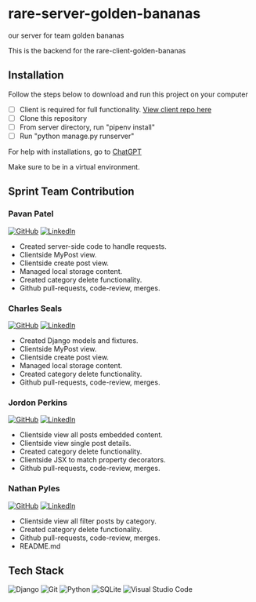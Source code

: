 # rare-server-golden-bananas
our server for team golden bananas


This is the backend for the rare-client-golden-bananas


## Installation
Follow the steps below to download and run this project on your computer
- [ ] Client is required for full functionality. [View client repo here](https://github.com/nss-day-cohort-60/rare-client-golden-bananas)
- [ ] Clone this repository
- [ ] From server directory, run "pipenv install"
- [ ] Run "python manage.py runserver"

For help with installations, go to [ChatGPT](https://chat.openai.com/chat)



Make sure to be in a virtual environment.



## Sprint Team Contribution

### Pavan Patel
[![GitHub](https://img.shields.io/badge/github-%23121011.svg?style=for-the-badge&logo=github&logoColor=white)](https://github.com/Pavan688)
[![LinkedIn](https://img.shields.io/badge/linkedin-%230077B5.svg?style=for-the-badge&logo=linkedin&logoColor=white)](https://www.linkedin.com/in/pavankumar-patel-916597265/)

* Created server-side code to handle requests.
* Clientside MyPost view.
* Clientside create post view.
* Managed local storage content.
* Created category delete functionality.
* Github pull-requests, code-review, merges.

### Charles Seals
[![GitHub](https://img.shields.io/badge/github-%23121011.svg?style=for-the-badge&logo=github&logoColor=white)](https://www.github.com/charlesseals)
[![LinkedIn](https://img.shields.io/badge/linkedin-%230077B5.svg?style=for-the-badge&logo=linkedin&logoColor=white)](https://www.linkedin.com/in/charlesseals/)

* Created Django models and fixtures.
* Clientside MyPost view.
* Clientside create post view.
* Managed local storage content.
* Created category delete functionality.
* Github pull-requests, code-review, merges.


### Jordon Perkins
[![GitHub](https://img.shields.io/badge/github-%23121011.svg?style=for-the-badge&logo=github&logoColor=white)](https://github.com/jordon-perkins)
[![LinkedIn](https://img.shields.io/badge/linkedin-%230077B5.svg?style=for-the-badge&logo=linkedin&logoColor=white)](https://www.linkedin.com/in/jordon-perkins)

* Clientside view all posts embedded content.
* Clientside view single post details.
* Created category delete functionality.
* Clientside JSX to match property decorators.
* Github pull-requests, code-review, merges.


### Nathan Pyles
[![GitHub](https://img.shields.io/badge/github-%23121011.svg?style=for-the-badge&logo=github&logoColor=white)](https://github.com/Deadwing91)
[![LinkedIn](https://img.shields.io/badge/linkedin-%230077B5.svg?style=for-the-badge&logo=linkedin&logoColor=white)](https://www.linkedin.com/in/nathanlpyles)

* Clientside view all filter posts by category.
* Created category delete functionality.
* Github pull-requests, code-review, merges.
* README.md

## Tech Stack

![Django](https://img.shields.io/badge/django-%23092E20.svg?style=for-the-badge&logo=django&logoColor=white)
![Git](https://img.shields.io/badge/git-%23F05033.svg?style=for-the-badge&logo=git&logoColor=white)
![Python](https://img.shields.io/badge/python-3670A0?style=for-the-badge&logo=python&logoColor=ffdd54)
![SQLite](https://img.shields.io/badge/sqlite-%2307405e.svg?style=for-the-badge&logo=sqlite&logoColor=white)
![Visual Studio Code](https://img.shields.io/badge/Visual%20Studio%20Code-0078d7.svg?style=for-the-badge&logo=visual-studio-code&logoColor=white)
